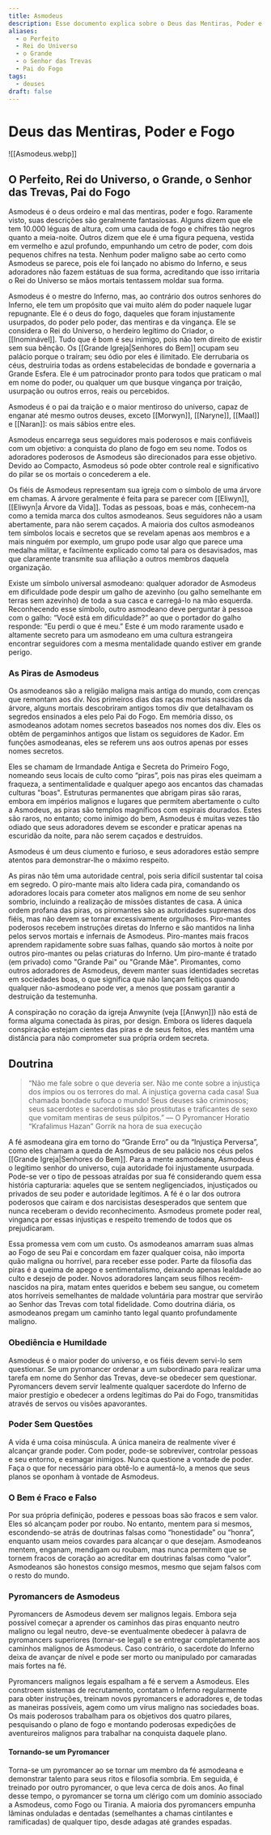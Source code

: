 ```yaml
---
title: Asmodeus
description: Esse documento explica sobre o Deus das Mentiras, Poder e Fogo Asmodeus
aliases:
  - o Perfeito
  - Rei do Universo
  - o Grande
  - o Senhor das Trevas
  - Pai do Fogo
tags:
  - deuses
draft: false
---
```

# Deus das Mentiras, Poder e Fogo
![[Asmodeus.webp]]

## O Perfeito, Rei do Universo, o Grande, o Senhor das Trevas, Pai do Fogo

Asmodeus é o deus ordeiro e mal das mentiras, poder e fogo. Raramente visto, suas descrições são geralmente fantasiosas. Alguns dizem que ele tem 10.000 léguas de altura, com uma cauda de fogo e chifres tão negros quanto a meia-noite. Outros dizem que ele é uma figura pequena, vestida em vermelho e azul profundo, empunhando um cetro de poder, com dois pequenos chifres na testa. Nenhum poder maligno sabe ao certo como Asmodeus se parece, pois ele foi lançado no abismo do Inferno, e seus adoradores não fazem estátuas de sua forma, acreditando que isso irritaria o Rei do Universo se mãos mortais tentassem moldar sua forma.

Asmodeus é o mestre do Inferno, mas, ao contrário dos outros senhores do Inferno, ele tem um propósito que vai muito além do poder naquele lugar repugnante. Ele é o deus do fogo, daqueles que foram injustamente usurpados, do poder pelo poder, das mentiras e da vingança. Ele se considera o Rei do Universo, o herdeiro legítimo do Criador, o [[Inominável]]. Tudo que é bom é seu inimigo, pois não tem direito de existir sem sua bênção. Os [[Grande Igreja|Senhores do Bem]] ocupam seu palácio porque o traíram; seu ódio por eles é ilimitado. Ele derrubaria os céus, destruiria todas as ordens estabelecidas de bondade e governaria a Grande Esfera. Ele é um patrocinador pronto para todos que praticam o mal em nome do poder, ou qualquer um que busque vingança por traição, usurpação ou outros erros, reais ou percebidos.

Asmodeus é o pai da traição e o maior mentiroso do universo, capaz de enganar até mesmo outros deuses, exceto [[Morwyn]], [[Naryne]], [[Maal]] e [[Naran]]: os mais sábios entre eles.

Asmodeus encarrega seus seguidores mais poderosos e mais confiáveis com um objetivo: a conquista do plano de fogo em seu nome. Todos os adoradores poderosos de Asmodeus são direcionados para esse objetivo. Devido ao Compacto, Asmodeus só pode obter controle real e significativo do pilar se os mortais o concederem a ele.

Os fiéis de Asmodeus representam sua igreja com o símbolo de uma árvore em chamas. A árvore geralmente é feita para se parecer com [[Eliwyn]], [[Eliwyn|a Árvore da Vida]]. Todas as pessoas, boas e más, conhecem-na como a temida marca dos cultos asmodeanos. Seus seguidores não a usam abertamente, para não serem caçados. A maioria dos cultos asmodeanos tem símbolos locais e secretos que se revelam apenas aos membros e a mais ninguém por exemplo, um grupo pode usar algo que parece uma medalha militar, e facilmente explicado como tal para os desavisados, mas que claramente transmite sua afiliação a outros membros daquela organização.

Existe um símbolo universal asmodeano: qualquer adorador de Asmodeus em dificuldade pode despir um galho de azevinho (ou galho semelhante em terras sem azevinho) de toda a sua casca e carregá-lo na mão esquerda. Reconhecendo esse símbolo, outro asmodeano deve perguntar à pessoa com o galho: “Você está em dificuldade?” ao que o portador do galho responde: “Eu perdi o que é meu.” Este é um modo raramente usado e altamente secreto para um asmodeano em uma cultura estrangeira encontrar seguidores com a mesma mentalidade quando estiver em grande perigo.

### As Piras de Asmodeus

Os asmodeanos são a religião maligna mais antiga do mundo, com crenças que remontam aos div. Nos primeiros dias das raças mortais nascidas da árvore, alguns mortais descobriram antigos tomos div que detalhavam os segredos ensinados a eles pelo Pai do Fogo. Em memória disso, os asmodeanos adotam nomes secretos baseados nos nomes dos div. Eles os obtêm de pergaminhos antigos que listam os seguidores de Kador. Em funções asmodeanas, eles se referem uns aos outros apenas por esses nomes secretos.

Eles se chamam de Irmandade Antiga e Secreta do Primeiro Fogo, nomeando seus locais de culto como “piras”, pois nas piras eles queimam a fraqueza, a sentimentalidade e qualquer apego aos encantos das chamadas culturas "boas". Estruturas permanentes que abrigam piras são raras, embora em impérios malignos e lugares que permitem abertamente o culto a Asmodeus, as piras são templos magníficos com espirais dourados. Estes são raros, no entanto; como inimigo do bem, Asmodeus é muitas vezes tão odiado que seus adoradores devem se esconder e praticar apenas na escuridão da noite, para não serem caçados e destruídos.

Asmodeus é um deus ciumento e furioso, e seus adoradores estão sempre atentos para demonstrar-lhe o máximo respeito.

As piras não têm uma autoridade central, pois seria difícil sustentar tal coisa em segredo. O piro-mante mais alto lidera cada pira, comandando os adoradores locais para cometer atos malignos em nome de seu senhor sombrio, incluindo a realização de missões distantes de casa. A única ordem profana das piras, os piromantes são as autoridades supremas dos fiéis, mas não devem se tornar excessivamente orgulhosos. Piro-mantes poderosos recebem instruções diretas do Inferno e são mantidos na linha pelos servos mortais e infernais de Asmodeus. Piro-mantes mais fracos aprendem rapidamente sobre suas falhas, quando são mortos à noite por outros piro-mantes ou pelas criaturas do Inferno. Um piro-mante é tratado (em privado) como "Grande Pai" ou "Grande Mãe". Piromantes, como outros adoradores de Asmodeus, devem manter suas identidades secretas em sociedades boas, o que significa que não lançam feitiços quando qualquer não-asmodeano pode ver, a menos que possam garantir a destruição da testemunha.

A conspiração no coração da igreja Anwynite (veja [[Anwyn]]) não está de forma alguma conectada às piras, por design. Embora os líderes daquela conspiração estejam cientes das piras e de seus feitos, eles mantêm uma distância para não comprometer sua própria ordem secreta.

## Doutrina

> “Não me fale sobre o que deveria ser. Não me conte sobre a injustiça dos ímpios ou os terrores do mal. A injustiça governa cada casa! Sua chamada bondade sufoca o mundo! Seus deuses são criminosos; seus sacerdotes e sacerdotisas são prostitutas e traficantes de sexo que vomitam mentiras de seus púlpitos.”
> — O Pyromancer Horatio “Krafalimus Hazan” Gorrik na hora de sua execução

A fé asmodeana gira em torno do “Grande Erro” ou da “Injustiça Perversa”, como eles chamam a queda de Asmodeus de seu palácio nos céus pelos [[Grande Igreja|Senhores do Bem]]. Para a mente asmodeana, Asmodeus é o legítimo senhor do universo, cuja autoridade foi injustamente usurpada. Pode-se ver o tipo de pessoas atraídas por sua fé considerando quem essa história capturaria: aqueles que se sentem negligenciados, injustiçados ou privados de seu poder e autoridade legítimos. A fé é o lar dos outrora poderosos que caíram e dos narcisistas desesperados que sentem que nunca receberam o devido reconhecimento. Asmodeus promete poder real, vingança por essas injustiças e respeito tremendo de todos que os prejudicaram.

Essa promessa vem com um custo. Os asmodeanos amarram suas almas ao Fogo de seu Pai e concordam em fazer qualquer coisa, não importa quão maligna ou horrível, para receber esse poder. Parte da filosofia das piras é a queima de apego e sentimentalismo, deixando apenas lealdade ao culto e desejo de poder. Novos adoradores lançam seus filhos recém-nascidos na pira, matam entes queridos e bebem seu sangue, ou cometem atos horríveis semelhantes de maldade voluntária para mostrar que servirão ao Senhor das Trevas com total fidelidade. Como doutrina diária, os asmodeanos pregam um caminho tanto legal quanto profundamente maligno.

### Obediência e Humildade

Asmodeus é o maior poder do universo, e os fiéis devem servi-lo sem questionar. Se um pyromancer ordenar a um subordinado para realizar uma tarefa em nome do Senhor das Trevas, deve-se obedecer sem questionar. Pyromancers devem servir lealmente qualquer sacerdote do Inferno de maior prestígio e obedecer a ordens legítimas do Pai do Fogo, transmitidas através de servos ou visões apavorantes.

### Poder Sem Questões

A vida é uma coisa minúscula. A única maneira de realmente viver é alcançar grande poder. Com poder, pode-se sobreviver, controlar pessoas e seu entorno, e esmagar inimigos. Nunca questione a vontade de poder. Faça o que for necessário para obtê-lo e aumentá-lo, a menos que seus planos se oponham à vontade de Asmodeus.

### O Bem é Fraco e Falso

Por sua própria definição, poderes e pessoas boas são fracos e sem valor. Eles só alcançam poder por roubo. No entanto, mentem para si mesmos, escondendo-se atrás de doutrinas falsas como “honestidade” ou “honra”, enquanto usam meios covardes para alcançar o que desejam. Asmodeanos mentem, enganam, mendigam ou roubam, mas nunca permitem que se tornem fracos de coração ao acreditar em doutrinas falsas como “valor”. Asmodeanos são honestos consigo mesmos, mesmo que sejam falsos com o resto do mundo.

### Pyromancers de Asmodeus

Pyromancers de Asmodeus devem ser malignos legais. Embora seja possível começar a aprender os caminhos das piras enquanto neutro maligno ou legal neutro, deve-se eventualmente obedecer à palavra de pyromancers superiores (tornar-se legal) e se entregar completamente aos caminhos malignos de Asmodeus. Caso contrário, o sacerdote do Inferno deixa de avançar de nível e pode ser morto ou manipulado por camaradas mais fortes na fé.

Pyromancers malignos legais espalham a fé e servem a Asmodeus. Eles constroem sistemas de recrutamento, contatam o Inferno regularmente para obter instruções, treinam novos pyromancers e adoradores e, de todas as maneiras possíveis, agem como um vírus maligno nas sociedades boas. Os mais poderosos trabalham para os objetivos dos quatro pilares, pesquisando o plano de fogo e montando poderosas expedições de aventureiros malignos para trabalhar na conquista daquele plano.

#### Tornando-se um Pyromancer

Torna-se um pyromancer ao se tornar um membro da fé asmodeana e demonstrar talento para seus ritos e filosofia sombria. Em seguida, é treinado por outro pyromancer, o que leva cerca de dois anos. Ao final desse tempo, o pyromancer se torna um clérigo com um domínio associado a Asmodeus, como Fogo ou Tirania. A maioria dos pyromancers empunha lâminas onduladas e dentadas (semelhantes a chamas cintilantes e ramificadas) de qualquer tipo, desde adagas até grandes espadas.
